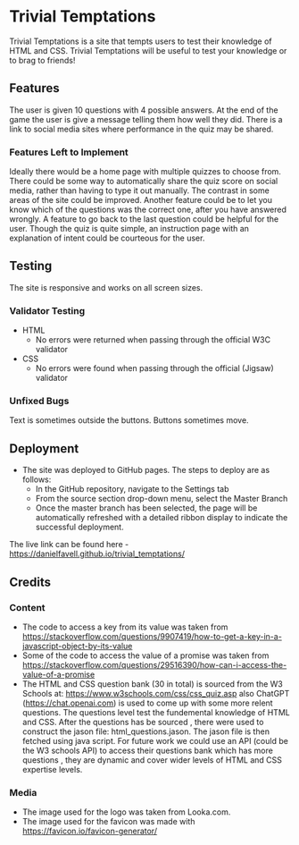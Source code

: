 # Trivial Temptations

Trivial Temptations is a site that tempts users to test their knowledge of HTML and CSS. Trivial Temptations will be useful to test your knowledge or to brag to friends!

## Features 

The user is given 10 questions with 4 possible answers.
At the end of the game the user is give a message telling them how well they did.
There is a link to social media sites where performance in the quiz may be shared.

### Features Left to Implement


Ideally there would be a home page with multiple quizzes to choose from. 
There could be some way to automatically share the quiz score on social media, rather than having to type it out manually.
The contrast in some areas of the site could be improved.
Another feature could be to let you know which of the questions was the correct one, after you have answered wrongly.
A feature to go back to the last question could be helpful for the user.
Though the quiz is quite simple, an instruction page with an explanation of intent could be courteous for the user.


## Testing 

The site is responsive and works on all screen sizes.

### Validator Testing 

- HTML
  - No errors were returned when passing through the official W3C validator
- CSS
  - No errors were found when passing through the official (Jigsaw) validator

### Unfixed Bugs


Text is sometimes outside the buttons. 
Buttons sometimes move.

## Deployment

- The site was deployed to GitHub pages. The steps to deploy are as follows: 
  - In the GitHub repository, navigate to the Settings tab 
  - From the source section drop-down menu, select the Master Branch
  - Once the master branch has been selected, the page will be automatically refreshed with a detailed ribbon display to indicate the successful deployment. 

The live link can be found here - https://danielfavell.github.io/trivial_temptations/


## Credits 


### Content 

- The code to access a key from its value was taken from https://stackoverflow.com/questions/9907419/how-to-get-a-key-in-a-javascript-object-by-its-value
- Some of the code to access the value of a promise was taken from https://stackoverflow.com/questions/29516390/how-can-i-access-the-value-of-a-promise
- The HTML and CSS question bank (30 in total) is sourced from the W3 Schools at:
https://www.w3schools.com/css/css_quiz.asp
also ChatGPT  (https://chat.openai.com) is used to come up with some more relent questions.
The questions level test the fundemental knowledge of HTML and CSS. After the questions has be sourced , there were used to construct the jason file: html_questions.jason. The jason file is then fetched using java script. For future work we could use an API (could be the W3 schools API) to access their questions bank which has more questions , they are dynamic and cover wider levels of HTML and CSS expertise levels. 

### Media


- The image used for the logo was taken from Looka.com.
- The image used for the favicon was made with https://favicon.io/favicon-generator/


